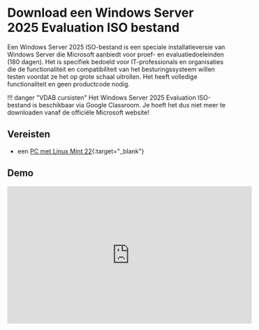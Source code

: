 # Download een Windows Server 2025 Evaluation ISO bestand

Een Windows Server 2025 ISO-bestand is een speciale installatieversie van Windows Server die Microsoft aanbiedt voor proef- en evaluatiedoeleinden (180 dagen). Het is specifiek bedoeld voor IT-professionals en organisaties die de functionaliteit en compatibiliteit van het besturingssysteem willen testen voordat ze het op grote schaal uitrollen. Het heeft volledige functionaliteit en geen productcode nodig.

!!! danger "VDAB cursisten"
    Het Windows Server 2025 Evaluation ISO-bestand is beschikbaar via Google Classroom. Je hoeft het dus niet meer te downloaden vanaf de officiële Microsoft website!

## Vereisten
- een [PC met Linux Mint 22](../../tutorials/setup-windows11-linuxmint22-dual-boot-uefi/index.md ){:target="_blank"}

## Demo
<iframe width="560" height="315" src="https://www.youtube.com/embed/xiRsG7-qaQY?autoplay=0&loop=0&mute=0" title="YouTube video player" frameborder="0" allow="accelerometer; autoplay; clipboard-write; encrypted-media; gyroscope; picture-in-picture; web-share" referrerpolicy="strict-origin-when-cross-origin" allowfullscreen></iframe>